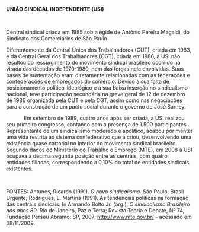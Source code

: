 **UNIÃO SINDICAL INDEPENDENTE (USI)**

           

Central sindical criada em 1985 sob a égide de Antônio Pereira Magaldi,
do Sindicato dos Comerciários de São Paulo.

Diferentemente da Central Única dos Trabalhadores (CUT), criada em 1983,
e da Central Geral dos Trabalhadores (CGT), criada em 1986, a USI não
resultou do ressurgimento do movimento sindical brasileiro ocorrido na
virada das décadas de 1970-1980, nem das forças nele envolvidas. Suas
bases de sustentação eram diretamente relacionadas com as federações e
confederações de empregados do comércio. Devido à sua falta de
posicionamento político-ideológico e à sua baixa inserção no
sindicalismo nacional, teve participação secundária na greve geral de 12
de dezembro de 1986 organizada pela CUT e pela CGT, assim como nas
negociações para a construção de um pacto social durante o governo de
José Sarney. 

            Em setembro de 1989, quatro anos após ser criada, a USI
realizou seu primeiro congresso, contando com a presença de 1.500
participantes. Representante de um sindicalismo moderado e apolítico,
acabou por manter uma vida restrita ao sistema confederativo que a
criou, desenvolvendo uma existência quase cartorial no interior do
movimento sindical brasileiro. Segundo dados do Ministério do Trabalho e
Emprego (MTE), em 2008 a USI ocupava a décima segunda posição entre as
centrais, com quatro entidades filiadas, correspondendo a 0,10% do total
de entidades sindicais existentes.

 

FONTES: Antunes, Ricardo (1991). *O novo sindicalismo*. São Paulo,
Brasil Urgente; Rodrigues, L. Martins (1991). As tendências políticas na
formação das centrais sindicais. In Armando Boito Jr. (org.), *O
sindicalismo Brasileiro nos anos 80*. Rio de Janeiro, Paz e Terra;
Revista Teoria e Debate, Nº 74, Fundação Perseu Abramo: SP, 2007;
http://www.mte.gov.br/ - acessado em 08/11/2009.

 

 

 
